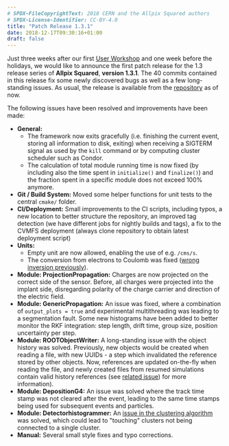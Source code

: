 ```yaml
---
# SPDX-FileCopyrightText: 2018 CERN and the Allpix Squared authors
# SPDX-License-Identifier: CC-BY-4.0
title: "Patch Release 1.3.1"
date: 2018-12-17T09:30:16+01:00
draft: false
---
```


Just three weeks after our first [User Workshop](/blog/news/2018-11-28-user-workshop/) and one week before the holidays, we would like to announce the first patch release for the 1.3 release series of **Allpix Squared**, **version 1.3.1**. The 40 commits contained in this release fix some newly discovered bugs as well as a few long-standing issues. As usual, the release is available from the [repository](https://gitlab.cern.ch/allpix-squared/allpix-squared/) as of now.

The following issues have been resolved and improvements have been made:
<!--more-->

* **General:**
    * The framework now exits gracefully (i.e. finishing the current event, storing all information to disk, exiting) when receiving a SIGTERM signal as used by the `kill` command or by computing cluster scheduler such as Condor.
    * The calculation of total module running time is now fixed (by including also the time spent in `initialize()` and `finalize()`) and the fraction spent in a specific module does not exceed 100% anymore.
* **Git / Build System:** Moved some helper functions for unit tests to the central `cmake/` folder.
* **CI/Deployment:** Small improvements to the CI scripts, including typos, a new location to better structure the repository, an improved tag detection (we have different jobs for nightly builds and tags), a fix to the CVMFS deployment (always clone repository to obtain latest deployment script)
* **Units:**
    * Empty unit are now allowed, enabling the use of e.g. `/cms/s`.
    * The conversion from electrons to Coulomb was fixed ([wrong inversion previously](https://gitlab.cern.ch/allpix-squared/allpix-squared/issues/146)).
* **Module: ProjectionPropagation:** Charges are now projected on the correct side of the sensor. Before, all charges were projected into the implant side, disregarding polarity of the charge carrier and direction of the electric field.
* **Module: GenericPropagation:** An issue was fixed, where a combination of `output_plots = true` and experimental multithreading was leading to a segmentation fault. Some new histograms have been added to better monitor the RKF integration: step length, drift time, group size, position uncertainty per step.
* **Module: ROOTObjectWriter:** A long-standing issue with the object history was solved. Previously, new objects would be created when reading a file, with new UUIDs - a step which invalidated the reference stored by other objects. Now, references are updated on-the-fly when reading the file, and newly created files from resumed simulations contain valid history references (see [related issue](https://gitlab.cern.ch/allpix-squared/allpix-squared/issues/137)) for more information).
* **Module: DepositionG4:** An issue was solved where the track time stamp was not cleared after the event, leading to the same time stamps being used for subsequent events and particles.
* **Module: Detectorhistogrammer:** An [issue in the clustering algorithm](https://gitlab.cern.ch/allpix-squared/allpix-squared/issues/149) was solved, which could lead to "touching" clusters not being connected to a single cluster.
* **Manual:** Several small style fixes and typo corrections.
